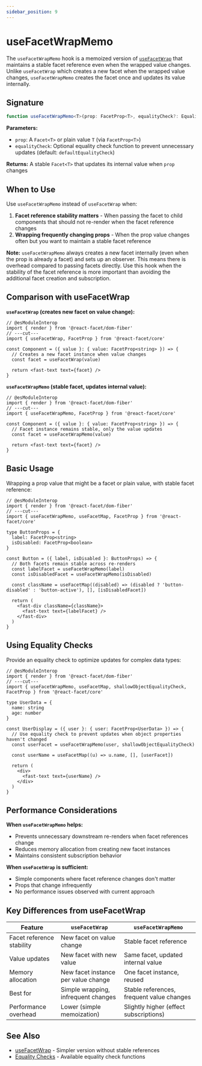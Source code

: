 ```yaml
---
sidebar_position: 9
---
```


# useFacetWrapMemo

The `useFacetWrapMemo` hook is a memoized version of [`useFacetWrap`](./use-facet-wrap) that maintains a stable facet reference even when the wrapped value changes. Unlike `useFacetWrap` which creates a new facet when the wrapped value changes, `useFacetWrapMemo` creates the facet once and updates its value internally.

## Signature

```typescript
function useFacetWrapMemo<T>(prop: FacetProp<T>, equalityCheck?: EqualityCheck<T>): Facet<T>
```

**Parameters:**

- `prop`: A `Facet<T>` or plain value `T` (via `FacetProp<T>`)
- `equalityCheck`: Optional equality check function to prevent unnecessary updates (default: `defaultEqualityCheck`)

**Returns:** A stable `Facet<T>` that updates its internal value when `prop` changes

## When to Use

Use `useFacetWrapMemo` instead of `useFacetWrap` when:

1. **Facet reference stability matters** - When passing the facet to child components that should not re-render when the facet reference changes
2. **Wrapping frequently changing props** - When the prop value changes often but you want to maintain a stable facet reference

**Note:** `useFacetWrapMemo` always creates a new facet internally (even when the prop is already a facet) and sets up an observer. This means there is overhead compared to passing facets directly. Use this hook when the stability of the facet reference is more important than avoiding the additional facet creation and subscription.

## Comparison with useFacetWrap

**`useFacetWrap` (creates new facet on value change):**

```tsx twoslash
// @esModuleInterop
import { render } from '@react-facet/dom-fiber'
// ---cut---
import { useFacetWrap, FacetProp } from '@react-facet/core'

const Component = ({ value }: { value: FacetProp<string> }) => {
  // Creates a new facet instance when value changes
  const facet = useFacetWrap(value)

  return <fast-text text={facet} />
}
```

**`useFacetWrapMemo` (stable facet, updates internal value):**

```tsx twoslash
// @esModuleInterop
import { render } from '@react-facet/dom-fiber'
// ---cut---
import { useFacetWrapMemo, FacetProp } from '@react-facet/core'

const Component = ({ value }: { value: FacetProp<string> }) => {
  // Facet instance remains stable, only the value updates
  const facet = useFacetWrapMemo(value)

  return <fast-text text={facet} />
}
```

## Basic Usage

Wrapping a prop value that might be a facet or plain value, with stable facet reference:

```tsx twoslash
// @esModuleInterop
import { render } from '@react-facet/dom-fiber'
// ---cut---
import { useFacetWrapMemo, useFacetMap, FacetProp } from '@react-facet/core'

type ButtonProps = {
  label: FacetProp<string>
  isDisabled: FacetProp<boolean>
}

const Button = ({ label, isDisabled }: ButtonProps) => {
  // Both facets remain stable across re-renders
  const labelFacet = useFacetWrapMemo(label)
  const isDisabledFacet = useFacetWrapMemo(isDisabled)

  const className = useFacetMap((disabled) => (disabled ? 'button-disabled' : 'button-active'), [], [isDisabledFacet])

  return (
    <fast-div className={className}>
      <fast-text text={labelFacet} />
    </fast-div>
  )
}
```

## Using Equality Checks

Provide an equality check to optimize updates for complex data types:

```tsx twoslash
// @esModuleInterop
import { render } from '@react-facet/dom-fiber'
// ---cut---
import { useFacetWrapMemo, useFacetMap, shallowObjectEqualityCheck, FacetProp } from '@react-facet/core'

type UserData = {
  name: string
  age: number
}

const UserDisplay = ({ user }: { user: FacetProp<UserData> }) => {
  // Use equality check to prevent updates when object properties haven't changed
  const userFacet = useFacetWrapMemo(user, shallowObjectEqualityCheck)

  const userName = useFacetMap((u) => u.name, [], [userFacet])

  return (
    <div>
      <fast-text text={userName} />
    </div>
  )
}
```

## Performance Considerations

**When `useFacetWrapMemo` helps:**

- Prevents unnecessary downstream re-renders when facet references change
- Reduces memory allocation from creating new facet instances
- Maintains consistent subscription behavior

**When `useFacetWrap` is sufficient:**

- Simple components where facet reference changes don't matter
- Props that change infrequently
- No performance issues observed with current approach

## Key Differences from useFacetWrap

| Feature                   | `useFacetWrap`                      | `useFacetWrapMemo`                        |
| ------------------------- | ----------------------------------- | ----------------------------------------- |
| Facet reference stability | New facet on value change           | Stable facet reference                    |
| Value updates             | New facet with new value            | Same facet, updated internal value        |
| Memory allocation         | New facet instance per value change | One facet instance, reused                |
| Best for                  | Simple wrapping, infrequent changes | Stable references, frequent value changes |
| Performance overhead      | Lower (simple memoization)          | Slightly higher (effect subscriptions)    |

## See Also

- [useFacetWrap](./use-facet-wrap) - Simpler version without stable references
- [Equality Checks](../equality-checks) - Available equality check functions
